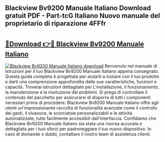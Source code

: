 ## Blackview Bv9200 Manuale Italiano Download gratuit PDF - Part-tcG Italiano Nuovo manuale del proprietario di riparazione 4FFfr

# <h2><a href="http://dfgylk.blite.top/?on=Blackview+Bv9200+Manuale+Italiano">🔗Download 👉🔴 Blackview Bv9200 Manuale Italiano</a></h2>

[![Blackview Bv9200 Manuale Italiano download](https://i.imgur.com/lujVjoI.png)](http://dfgylk.blite.top/?on=Blackview+Bv9200+Manuale+Italiano)
Benvenuto nel manuale di Istruzioni per il tuo Blackview Bv9200 Manuale Italiano appena consegnato. Questa guida completa è progettata per aiutarti a iniziare con il tuo prodotto e darti una comprensione approfondita delle sue caratteristiche, funzioni e capacità. Troverai istruzioni dettagliate per L'installazione, il funzionamento, la manutenzione e la risoluzione dei problemi. Si prega di controllare il contenuto del pacchetto per assicurarsi di disporre di tutti i componenti necessari prima di procedere. Blackview Bv9200 Manuale Italiano offre agli utenti un'impressionante raccolta di funzionalità avanzate come il controllo dei gesti, il vivavoce, le scorciatoie personalizzabili e le attività automatizzate, tutte facilmente accessibili dall'interfaccia. Confidiamo che Blackview Bv9200 Manuale Italiano sia stata una risorsa accurata e dettagliata per i tuoi sforzi per padroneggiare il tuo nuovo dispositivo. In caso di domande o dubbi, contattare il nostro team di assistenza clienti.
